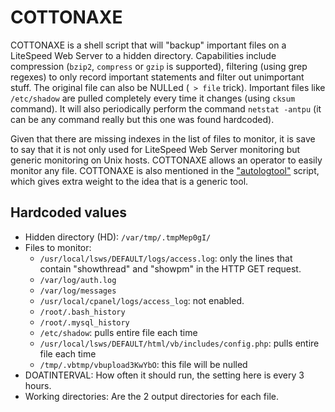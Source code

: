 # COTTONAXE

COTTONAXE is a shell script that will "backup" important files on a LiteSpeed Web Server to a hidden directory. Capabilities include compression (`bzip2`, `compress` or `gzip` is supported), filtering (using grep regexes) to only record important statements and filter out unimportant stuff. The original file can also be NULLed (` > file` trick). Important files like `/etc/shadow` are pulled completely every time it changes (using `cksum` command). It will also periodically perform the command `netstat -antpu` (it can be any command really but this one was found hardcoded).

Given that there are missing indexes in the list of files to monitor, it is save to say that it is not only used for LiteSpeed Web Server monitoring but generic monitoring on Unix hosts. COTTONAXE allows an operator to easily monitor any file. COTTONAXE is also mentioned in the ["autologtool"](https://github.com/CybernetiX-S3C/EQGRP_Linux/blob/master/Linux/etc/autologtool#L22) script, which gives extra weight to the idea that is a generic tool.

## Hardcoded values

* Hidden directory (HD): `/var/tmp/.tmpMep0gI/`
* Files to monitor:
	* `/usr/local/lsws/DEFAULT/logs/access.log`: only the lines that contain "showthread" and "showpm" in the HTTP GET request.
	* `/var/log/auth.log`
	* `/var/log/messages`
	* `/usr/local/cpanel/logs/access_log`: not enabled.
	* `/root/.bash_history`
	* `/root/.mysql_history`
	* `/etc/shadow`: pulls entire file each time
	* `/usr/local/lsws/DEFAULT/html/vb/includes/config.php`: pulls entire file each time
	* `/tmp/.vbtmp/vbupload3KwYbO`: this file will be nulled
* DOATINTERVAL: How often it should run, the setting here is every 3 hours.
* Working directories: Are the 2 output directories for each file.

